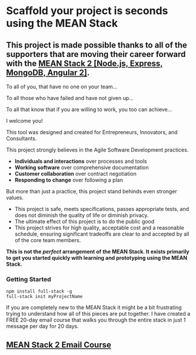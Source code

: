 # Scaffold your project is seconds using the MEAN Stack

## This project is made possible thanks to all of the supporters that are moving their career forward with the [MEAN Stack 2 [Node.js, Express, MongoDB, Angular 2]](https://www.learnmean.com/?s==github&o=mean-stack).

To all of you, that have no one on your team...

To all those who have failed and have not given up...

To all that know that if you are willing to work, you too can achieve...

I welcome you!

This tool was designed and created for Entrepreneurs, Innovators, and Consultants. 

This project strongly believes in the Agile Software Development practices.

* **Individuals and interactions** over processes and tools
* **Working software** over comprehensive documentation
* **Customer collaboration** over contract negotiation
* **Responding to change** over following a plan

But more than just a practice, this project stand behinds even stronger values.

* This project is safe, meets specifications, passes appropriate tests, and does not diminish the quality of life or diminish privacy.
* The ultimate effect of this project is to do the public good
* This project strives for high quality, acceptable cost and a reasonable schedule, ensuring significant tradeoffs are clear to and accepted by all of the core team members.

**This is not the *perfect* arrangement of the MEAN Stack. It exists primarily to get you started quickly with learning and prototyping using the MEAN Stack.**

### Getting Started

```
npm install full-stack -g
full-stack init myProjectName
```

If you are completely new to the MEAN Stack it might be a bit frustrating trying to understand how all of this pieces are put together. I have created a FREE 20-day email course that walks you through the entire stack in just 1 message per day for 20 days.

## [MEAN Stack 2 Email Course](https://list.codewithintent.com/full-stack?list=codewithintent&source=github-email-course&form=28&dest=full-stack-confirm)
